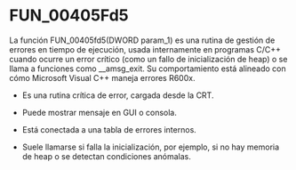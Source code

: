 # FUN_00405Fd5

La función FUN_00405fd5(DWORD param_1) es una rutina de gestión de errores en tiempo de ejecución, usada internamente en programas C/C++ cuando ocurre un error crítico (como un fallo de inicialización de heap) o se llama a funciones como __amsg_exit. Su comportamiento está alineado con cómo Microsoft Visual C++ maneja errores R600x.


- Es una rutina crítica de error, cargada desde la CRT.

- Puede mostrar mensaje en GUI o consola.

- Está conectada a una tabla de errores internos.

- Suele llamarse si falla la inicialización, por ejemplo, si no hay memoria de heap o se detectan condiciones anómalas.
